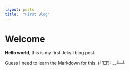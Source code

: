 ```yaml
---
layout: posts
title:  "First Blog"
---
```


# Welcome

**Hello world**, this is my first Jekyll blog post.

Guess I need to learn the Markdown for this. (╯‵□′)╯︵┻━┻
